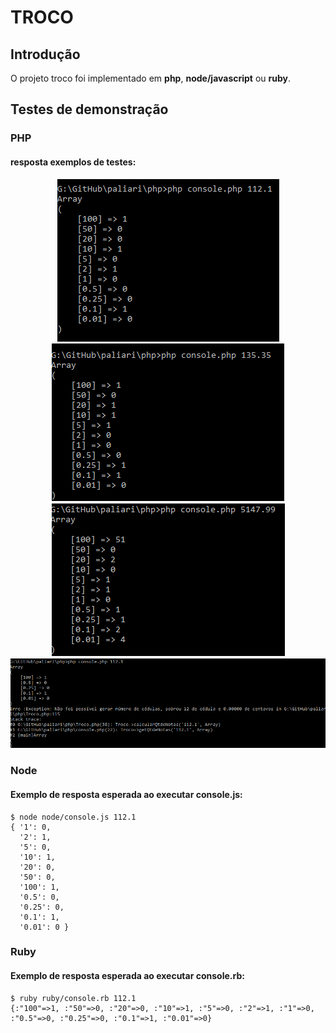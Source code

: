 # TROCO

## Introdução

O projeto troco foi implementado em **php**, **node/javascript** ou **ruby**.

## Testes de demonstração


### PHP


####  resposta exemplos de testes:

<p align="center">
  <img src="/resultados/php/1.png" />
  <img src="/resultados/php/2.png" />
  <img src="/resultados/php/3.png" />
  <img src="/resultados/php/4.png" />
</p>
    

### Node

#### Exemplo de resposta esperada ao executar console.js:

    $ node node/console.js 112.1
    { '1': 0,
      '2': 1,
      '5': 0,
      '10': 1,
      '20': 0,
      '50': 0,
      '100': 1,
      '0.5': 0,
      '0.25': 0,
      '0.1': 1,
      '0.01': 0 }

### Ruby


#### Exemplo de resposta esperada ao executar console.rb:

    $ ruby ruby/console.rb 112.1
    {:"100"=>1, :"50"=>0, :"20"=>0, :"10"=>1, :"5"=>0, :"2"=>1, :"1"=>0, :"0.5"=>0, :"0.25"=>0, :"0.1"=>1, :"0.01"=>0}


